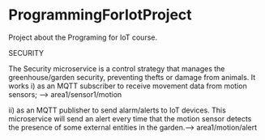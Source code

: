 # ProgrammingForIotProject

Project about the Programing for IoT course.

SECURITY

The Security microservice is a control strategy that manages the greenhouse/garden
security, preventing thefts or damage from animals. It works 
i) as an MQTT subscriber to receive movement data from motion sensors; --> area1/sensor1/motion


ii) as an MQTT publisher to send alarm/alerts
to IoT devices. This microservice will send an alert every time that the motion sensor detects
the presence of some external entities in the garden.--> area1/motion/alert